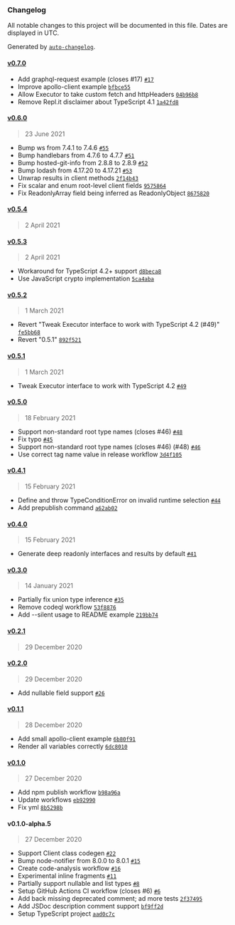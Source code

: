 ### Changelog

All notable changes to this project will be documented in this file. Dates are displayed in UTC.

Generated by [`auto-changelog`](https://github.com/CookPete/auto-changelog).

#### [v0.7.0](https://github.com/timkendall/tql/compare/v0.6.0...v0.7.0)

- Add graphql-request example (closes #17) [`#17`](https://github.com/timkendall/tql/issues/17)
- Improve apollo-client example [`bfbce55`](https://github.com/timkendall/tql/commit/bfbce55f069d9123210854f17acec582dab7efe3)
- Allow Executor to take custom fetch and httpHeaders [`04b96b8`](https://github.com/timkendall/tql/commit/04b96b8ac9720e303da470f639aa7cc66f9ad3fc)
- Remove Repl.it disclaimer about TypeScript 4.1 [`1a42fd8`](https://github.com/timkendall/tql/commit/1a42fd870ebff7f25e3485d45793e77e5f952b0d)

#### [v0.6.0](https://github.com/timkendall/tql/compare/v0.5.4...v0.6.0)

> 23 June 2021

- Bump ws from 7.4.1 to 7.4.6 [`#55`](https://github.com/timkendall/tql/pull/55)
- Bump handlebars from 4.7.6 to 4.7.7 [`#51`](https://github.com/timkendall/tql/pull/51)
- Bump hosted-git-info from 2.8.8 to 2.8.9 [`#52`](https://github.com/timkendall/tql/pull/52)
- Bump lodash from 4.17.20 to 4.17.21 [`#53`](https://github.com/timkendall/tql/pull/53)
- Unwrap results in client methods [`2f14b43`](https://github.com/timkendall/tql/commit/2f14b43c06dec2c7bb2b4ab38fa48d9cb89baeb0)
- Fix scalar and enum root-level client fields [`9575864`](https://github.com/timkendall/tql/commit/95758648d3738790009b697dc0bd527a4c10ca31)
- Fix ReadonlyArray field being inferred as ReadonlyObject [`8675820`](https://github.com/timkendall/tql/commit/8675820f0d0d549e1baae99850498b3b6eaa15a8)

#### [v0.5.4](https://github.com/timkendall/tql/compare/v0.5.3...v0.5.4)

> 2 April 2021

#### [v0.5.3](https://github.com/timkendall/tql/compare/v0.5.2...v0.5.3)

> 2 April 2021

- Workaround for TypeScript 4.2+ support [`d8beca8`](https://github.com/timkendall/tql/commit/d8beca8fc59ff1f2cd384dcdbc3e71bdee36d6e8)
- Use JavaScript crypto implementation [`5ca4aba`](https://github.com/timkendall/tql/commit/5ca4aba042f3935079fbfe09343881da830de4ec)

#### [v0.5.2](https://github.com/timkendall/tql/compare/v0.5.1...v0.5.2)

> 1 March 2021

- Revert "Tweak Executor interface to work with TypeScript 4.2 (#49)" [`fe5bb68`](https://github.com/timkendall/tql/commit/fe5bb6857fa25d9c044ca896a3993d813203b71d)
- Revert "0.5.1" [`892f521`](https://github.com/timkendall/tql/commit/892f521c3d2fcb211bdc8b7c7fcc5f3a18a218a3)

#### [v0.5.1](https://github.com/timkendall/tql/compare/v0.5.0...v0.5.1)

> 1 March 2021

- Tweak Executor interface to work with TypeScript 4.2 [`#49`](https://github.com/timkendall/tql/pull/49)

#### [v0.5.0](https://github.com/timkendall/tql/compare/v0.4.1...v0.5.0)

> 18 February 2021

- Support non-standard root type names (closes #46) [`#48`](https://github.com/timkendall/tql/pull/48)
- Fix typo [`#45`](https://github.com/timkendall/tql/pull/45)
- Support non-standard root type names (closes #46) (#48) [`#46`](https://github.com/timkendall/tql/issues/46)
- Use correct tag name value in release workflow [`3d4f105`](https://github.com/timkendall/tql/commit/3d4f105358da2488a9818bfaae4166492ed64ae9)

#### [v0.4.1](https://github.com/timkendall/tql/compare/v0.4.0...v0.4.1)

> 15 February 2021

- Define and throw TypeConditionError on invalid runtime selection [`#44`](https://github.com/timkendall/tql/pull/44)
- Add prepublish command [`a62ab02`](https://github.com/timkendall/tql/commit/a62ab023d04a23c7d910f1a619d58aeef9c64772)

#### [v0.4.0](https://github.com/timkendall/tql/compare/v0.3.0...v0.4.0)

> 15 February 2021

- Generate deep readonly interfaces and results by default [`#41`](https://github.com/timkendall/tql/pull/41)

#### [v0.3.0](https://github.com/timkendall/tql/compare/v0.2.1...v0.3.0)

> 14 January 2021

- Partially fix union type inference [`#35`](https://github.com/timkendall/tql/pull/35)
- Remove codeql workflow [`53f8876`](https://github.com/timkendall/tql/commit/53f8876fa509d3f6d86852e9d1642cfad383d734)
- Add --silent usage to README example [`219bb74`](https://github.com/timkendall/tql/commit/219bb74961286bd9210ae95e3f98e7a2260ec9bb)

#### [v0.2.1](https://github.com/timkendall/tql/compare/v0.2.0...v0.2.1)

> 29 December 2020

#### [v0.2.0](https://github.com/timkendall/tql/compare/v0.1.1...v0.2.0)

> 29 December 2020

- Add nullable field support [`#26`](https://github.com/timkendall/tql/pull/26)

#### [v0.1.1](https://github.com/timkendall/tql/compare/v0.1.0...v0.1.1)

> 28 December 2020

- Add small apollo-client example [`6b80f91`](https://github.com/timkendall/tql/commit/6b80f912467ea6f7f4ae18f3baaa7d96fe5f401f)
- Render all variables correctly [`6dc8010`](https://github.com/timkendall/tql/commit/6dc8010b91630652b96c57590c2c64cb1def9896)

#### [v0.1.0](https://github.com/timkendall/tql/compare/v0.1.0-alpha.5...v0.1.0)

> 27 December 2020

- Add npm publish workflow [`b98a96a`](https://github.com/timkendall/tql/commit/b98a96a6ebdf67cd36173efc3ae34933b970fc53)
- Update workflows [`eb92990`](https://github.com/timkendall/tql/commit/eb92990e5420ef60476072debfdd87a178d2335d)
- Fix yml [`8b5298b`](https://github.com/timkendall/tql/commit/8b5298b6275e4cd9b34290809d7bf3d1079089ef)

#### v0.1.0-alpha.5

> 27 December 2020

- Support Client class codegen [`#22`](https://github.com/timkendall/tql/pull/22)
- Bump node-notifier from 8.0.0 to 8.0.1 [`#15`](https://github.com/timkendall/tql/pull/15)
- Create code-analysis workflow [`#16`](https://github.com/timkendall/tql/pull/16)
- Experimental inline fragments [`#11`](https://github.com/timkendall/tql/pull/11)
- Partially support nullable and list types [`#8`](https://github.com/timkendall/tql/pull/8)
- Setup GitHub Actions CI workflow (closes #6) [`#6`](https://github.com/timkendall/tql/issues/6)
- Add back missing deprecated comment; ad more tests [`2f37495`](https://github.com/timkendall/tql/commit/2f374950e95ec7066537d19b94ee65117336cc4e)
- Add JSDoc description comment support [`bf9ff2d`](https://github.com/timkendall/tql/commit/bf9ff2de88e00de857fefd61e6f4181f1e857ffb)
- Setup TypeScript project [`aad0c7c`](https://github.com/timkendall/tql/commit/aad0c7c26d63b05061b46c9e0d20adcac29a5c01)
